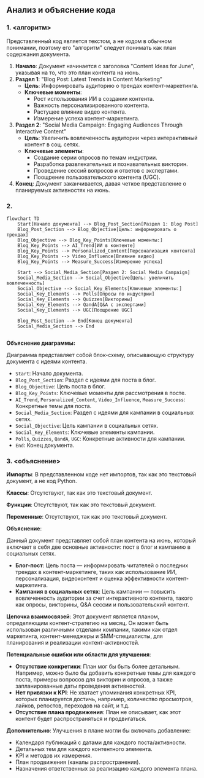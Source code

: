 ## Анализ и объяснение кода

### 1. **<алгоритм>**
Представленный код является текстом, а не кодом в обычном понимании, поэтому его "алгоритм" следует понимать как план содержания документа.

1.  **Начало**: Документ начинается с заголовка "Content Ideas for June", указывая на то, что это план контента на июнь.
2.  **Раздел 1**: "Blog Post: Latest Trends in Content Marketing"
    *   **Цель**: Информировать аудиторию о трендах контент-маркетинга.
    *   **Ключевые моменты**:
        *   Рост использования ИИ в создании контента.
        *   Важность персонализированного контента.
        *   Растущее влияние видео контента.
        *   Измерение успеха контент-маркетинга.
3.  **Раздел 2**: "Social Media Campaign: Engaging Audiences Through Interactive Content"
    *   **Цель**: Увеличить вовлеченность аудитории через интерактивный контент в соц. сетях.
    *   **Ключевые элементы**:
        *   Создание серии опросов по темам индустрии.
        *   Разработка развлекательных и познавательных викторин.
        *   Проведение сессий вопросов и ответов с экспертами.
        *   Поощрение пользовательского контента (UGC).
4.  **Конец**: Документ заканчивается, давая четкое представление о планируемых активностях на июнь.

### 2. **<mermaid>**
```mermaid
flowchart TD
    Start[Начало документа] --> Blog_Post_Section[Раздел 1: Blog Post]
    Blog_Post_Section --> Blog_Objective[Цель: информировать о трендах]
    Blog_Objective --> Blog_Key_Points[Ключевые моменты:]
    Blog_Key_Points --> AI_Trend[ИИ в контенте]
    Blog_Key_Points --> Personalized_Content[Персонализация контента]
    Blog_Key_Points --> Video_Influence[Влияние видео]
    Blog_Key_Points --> Measure_Success[Измерение успеха]
    
    Start --> Social_Media_Section[Раздел 2: Social Media Campaign]
    Social_Media_Section --> Social_Objective[Цель: увеличить вовлеченность]
    Social_Objective --> Social_Key_Elements[Ключевые элементы:]
    Social_Key_Elements --> Polls[Опросы по индустрии]
    Social_Key_Elements --> Quizzes[Викторины]
    Social_Key_Elements --> QandA[Q&A с экспертами]
    Social_Key_Elements --> UGC[Поощрение UGC]
    
    Blog_Post_Section --> End[Конец документа]
    Social_Media_Section --> End
    
```

**Объяснение диаграммы:**

Диаграмма представляет собой блок-схему, описывающую структуру документа с идеями контента.

*   `Start`: Начало документа.
*   `Blog_Post_Section`: Раздел с идеями для поста в блог.
*   `Blog_Objective`: Цель поста в блог.
*   `Blog_Key_Points`: Ключевые моменты для рассмотрения в посте.
*   `AI_Trend`, `Personalized_Content`, `Video_Influence`, `Measure_Success`: Конкретные темы для поста.
*   `Social_Media_Section`: Раздел с идеями для кампании в социальных сетях.
*    `Social_Objective`: Цель кампании в социальных сетях.
*   `Social_Key_Elements`: Ключевые элементы кампании.
*   `Polls`, `Quizzes`, `QandA`, `UGC`: Конкретные активности для кампании.
*    `End`: Конец документа.

### 3. **<объяснение>**

**Импорты**: В представленном коде нет импортов, так как это текстовый документ, а не код Python.

**Классы**: Отсутствуют, так как это текстовый документ.

**Функции**: Отсутствуют, так как это текстовый документ.

**Переменные**: Отсутствуют, так как это текстовый документ.

**Объяснение**:

Данный документ представляет собой план контента на июнь, который включает в себя две основные активности: пост в блог и кампанию в социальных сетях.

*   **Блог-пост**: Цель поста — информировать читателей о последних трендах в контент-маркетинге, таких как использование ИИ, персонализация, видеоконтент и оценка эффективности контент-маркетинга.
*   **Кампания в социальных сетях**: Цель кампании — повысить вовлеченность аудитории за счет интерактивного контента, такого как опросы, викторины, Q&A сессии и пользовательский контент.

**Цепочка взаимосвязей**:
Этот документ является планом, определяющим контент-стратегию на месяц. Он может быть использован различными отделами компании, такими как отдел маркетинга, контент-менеджеры и SMM-специалисты, для планирования и реализации контент-активностей.

**Потенциальные ошибки или области для улучшения**:
*   **Отсутствие конкретики**: План мог бы быть более детальным. Например, можно было бы добавить конкретные темы для каждого поста, примеры вопросов для викторин и опросов, а также запланированные даты проведения активностей.
*   **Нет привязки к KPI**: Не хватает упоминания конкретных KPI, которых планируется достичь, например, количество просмотров, лайков, репостов, переходов на сайт, и т.д.
*   **Отсутствие плана продвижения**: План не описывает, как этот контент будет распространяться и продвигаться.

**Дополнительно**:
Улучшения в плане могли бы включать добавление:

*   Календаря публикаций с датами для каждого поста/активности.
*   Детальных тем для каждого контентного элемента.
*   KPI и методов их измерения.
*   План продвижения (каналы распространения).
*   Назначения ответственных за реализацию каждого элемента плана.